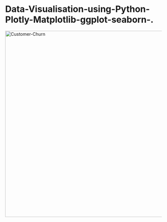 # Data-Visualisation-using-Python-Plotly-Matplotlib-ggplot-seaborn-.


<img width="600" alt="Customer-Churn" src="https://github.com/user-attachments/assets/06b1aa82-3a07-42f8-8e2f-1cd9e36cce67">


